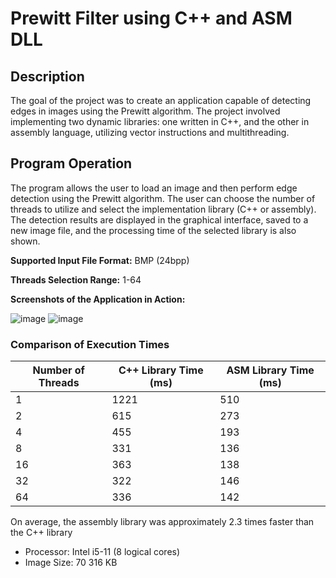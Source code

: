 # Prewitt Filter using C++ and ASM DLL

## Description

The goal of the project was to create an application capable of detecting edges in images using the Prewitt algorithm. The project involved implementing two dynamic libraries: one written in C++, and the other in assembly language, utilizing vector instructions and multithreading.

## Program Operation

The program allows the user to load an image and then perform edge detection using the Prewitt algorithm. The user can choose the number of threads to utilize and select the implementation library (C++ or assembly). The detection results are displayed in the graphical interface, saved to a new image file, and the processing time of the selected library is also shown.

**Supported Input File Format:** BMP (24bpp)

**Threads Selection Range:** 1-64

**Screenshots of the Application in Action:**

![image](https://github.com/JakubKrz/PrewittFilter/assets/91898433/112338b5-a6b4-4e8c-b145-db27de144977)
![image](https://github.com/JakubKrz/PrewittFilter/assets/91898433/5d2adedb-e153-4d15-8f33-5afae30912d3)

### Comparison of Execution Times

| Number of Threads | C++ Library Time (ms) | ASM Library Time (ms) |
|-------------------|------------------------|-----------------------|
| 1                 | 1221                    | 510                    |
| 2                 | 615                     | 273                   |
| 4                 | 455                     | 193                    |
| 8                 | 331                     | 136                    |
| 16                | 363                     | 138                    |
| 32                | 322                     | 146                     |
| 64                | 336                      | 142                     |

On average, the assembly library was approximately 2.3 times faster than the C++ library
- Processor: Intel i5-11 (8 logical cores)
- Image Size: 70 316 KB

